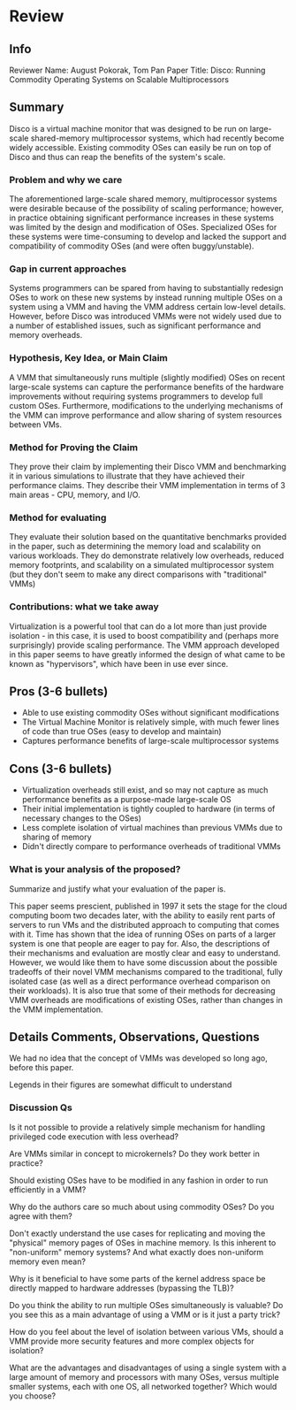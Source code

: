 # Review

## Info

Reviewer Name: August Pokorak, Tom Pan
Paper Title: Disco: Running Commodity Operating Systems on Scalable Multiprocessors

## Summary
Disco is a virtual machine monitor that was designed to be run on large-scale shared-memory multiprocessor systems, which had recently become widely accessible. Existing commodity OSes can easily be run on top of Disco and thus can reap the benefits of the system's scale.

### Problem and why we care
The aforementioned large-scale shared memory, multiprocessor systems were desirable because of the possibility of scaling performance; however, in practice obtaining significant performance increases in these systems was limited by the design and modification of OSes. Specialized OSes for these systems were time-consuming to develop and lacked the support and compatibility of commodity OSes (and were often buggy/unstable).

### Gap in current approaches
Systems programmers can be spared from having to substantially redesign OSes to work on these new systems by instead running multiple OSes on a system using a VMM and having the VMM address certain low-level details. However, before Disco was introduced VMMs were not widely used due to a number of established issues, such as significant performance and memory overheads.

### Hypothesis, Key Idea, or Main Claim
A VMM that simultaneously runs multiple (slightly modified) OSes on recent large-scale systems can capture the performance benefits of the hardware improvements without requiring systems programmers to develop full custom OSes.  Furthermore, modifications to the underlying mechanisms of the VMM can improve performance and allow sharing of system resources between VMs.

### Method for Proving the Claim
They prove their claim by implementing their Disco VMM and benchmarking it in various simulations to illustrate that they have achieved their performance claims.  They describe their VMM implementation in terms of 3 main areas - CPU, memory, and I/O.

### Method for evaluating
They evaluate their solution based on the quantitative benchmarks provided in the paper, such as determining the memory load and scalability on various workloads.  They do demonstrate relatively low overheads, reduced memory footprints, and scalability on a simulated multiprocessor system (but they don't seem to make any direct comparisons with "traditional" VMMs)

### Contributions: what we take away
Virtualization is a powerful tool that can do a lot more than just provide isolation - in this case, it is used to boost compatibility and (perhaps more surprisingly) provide scaling performance.  The VMM approach developed in this paper seems to have greatly informed the design of what came to be known as "hypervisors", which have been in use ever since.

## Pros (3-6 bullets)
- Able to use existing commodity OSes without significant modifications
- The Virtual Machine Monitor is relatively simple, with much fewer lines of code than true OSes (easy to develop and maintain)
- Captures performance benefits of large-scale multiprocessor systems

## Cons (3-6 bullets)
- Virtualization overheads still exist, and so may not capture as much performance benefits as a purpose-made large-scale OS
- Their initial implementation is tightly coupled to hardware (in terms of necessary changes to the OSes)
- Less complete isolation of virtual machines than previous VMMs due to sharing of memory
- Didn't directly compare to performance overheads of traditional VMMs

### What is your analysis of the proposed?

Summarize and justify what your evaluation of the paper is. 

This paper seems prescient, published in 1997 it sets the stage for the cloud computing boom two decades later, with the ability to easily rent parts of servers to run VMs and the distributed approach to computing that comes with it. Time has shown that the idea of running OSes on parts of a larger system is one that people are eager to pay for.  Also, the descriptions of their mechanisms and evaluation are mostly clear and easy to understand.  However, we would like them to have some discussion about the possible tradeoffs of their novel VMM mechanisms compared to the traditional, fully isolated case (as well as a direct performance overhead comparison on their workloads).  It is also true that some of their methods for decreasing VMM overheads are modifications of existing OSes, rather than changes in the VMM implementation.

## Details Comments, Observations, Questions

We had no idea that the concept of VMMs was developed so long ago, before this paper.

Legends in their figures are somewhat difficult to understand

### Discussion Qs

Is it not possible to provide a relatively simple mechanism for handling privileged code execution with less overhead?

Are VMMs similar in concept to microkernels?  Do they work better in practice?

Should existing OSes have to be modified in any fashion in order to run efficiently in a VMM? 

Why do the authors care so much about using commodity OSes? Do you agree with them?

Don't exactly understand the use cases for replicating and moving the "physical" memory pages of OSes in machine memory.  Is this inherent to "non-uniform" memory systems?  And what exactly does non-uniform memory even mean?

Why is it beneficial to have some parts of the kernel address space be directly mapped to hardware addresses (bypassing the TLB)?

Do you think the ability to run multiple OSes simultaneously is valuable? Do you see this as a main advantage of using a VMM or is it just a party trick?

How do you feel about the level of isolation between various VMs, should a VMM provide more security features and more complex objects for isolation?

What are the advantages and disadvantages of using a single system with a large amount of memory and processors with many OSes, versus multiple smaller systems, each with one OS, all networked together? Which would you choose?


